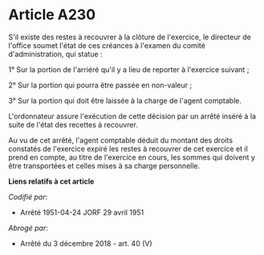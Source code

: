 # Article A230

S'il existe des restes à recouvrer à la clôture de l'exercice, le directeur de l'office soumet l'état de ces créances à
l'examen du comité d'administration, qui statue :

1° Sur la portion de l'arriéré qu'il y a lieu de reporter à l'exercice suivant ;

2° Sur la portion qui pourra être passée en non-valeur ;

3° Sur la portion qui doit être laissée à la charge de l'agent comptable.

L'ordonnateur assure l'exécution de cette décision par un arrêté inséré à la suite de l'état des recettes à recouvrer.

Au vu de cet arrêté, l'agent comptable déduit du montant des droits constatés de l'exercice expiré les restes à recouvrer de
cet exercice et il prend en compte, au titre de l'exercice en cours, les sommes qui doivent y être transportées et celles
mises à sa charge personnelle.

**Liens relatifs à cet article**

_Codifié par_:

  - Arrêté 1951-04-24 JORF 29 avril 1951

_Abrogé par_:

  - Arrêté du 3 décembre 2018 - art. 40 (V)
